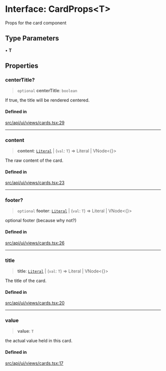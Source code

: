 # Interface: CardProps\<T\>

Props for the card component

## Type Parameters

• **T**

## Properties

### centerTitle?

> `optional` **centerTitle**: `boolean`

If true, the title will be rendered centered.

#### Defined in

[src/api/ui/views/cards.tsx:29](https://github.com/GamerGirlandCo/datacore/blob/7f32893e5430e552f1b1164e828ac7a411d6e24f/src/api/ui/views/cards.tsx#L29)

***

### content

> **content**: [`Literal`](../../expressions/type-aliases/Literal.md) \| (`val`: `T`) => Literal \| VNode\<\{\}\>

The raw content of the card.

#### Defined in

[src/api/ui/views/cards.tsx:23](https://github.com/GamerGirlandCo/datacore/blob/7f32893e5430e552f1b1164e828ac7a411d6e24f/src/api/ui/views/cards.tsx#L23)

***

### footer?

> `optional` **footer**: [`Literal`](../../expressions/type-aliases/Literal.md) \| (`val`: `T`) => Literal \| VNode\<\{\}\>

optional footer (because why not?)

#### Defined in

[src/api/ui/views/cards.tsx:26](https://github.com/GamerGirlandCo/datacore/blob/7f32893e5430e552f1b1164e828ac7a411d6e24f/src/api/ui/views/cards.tsx#L26)

***

### title

> **title**: [`Literal`](../../expressions/type-aliases/Literal.md) \| (`val`: `T`) => Literal \| VNode\<\{\}\>

The title of the card.

#### Defined in

[src/api/ui/views/cards.tsx:20](https://github.com/GamerGirlandCo/datacore/blob/7f32893e5430e552f1b1164e828ac7a411d6e24f/src/api/ui/views/cards.tsx#L20)

***

### value

> **value**: `T`

the actual value held in this card.

#### Defined in

[src/api/ui/views/cards.tsx:17](https://github.com/GamerGirlandCo/datacore/blob/7f32893e5430e552f1b1164e828ac7a411d6e24f/src/api/ui/views/cards.tsx#L17)
